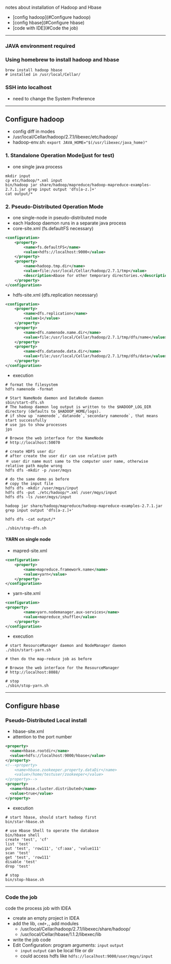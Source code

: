 notes about installation of Hadoop and Hbase
- [config hadoop](#Configure hadoop)
- [config hbase](#Configure hbase)
- [code with IDE](#Code the job)

-----
### JAVA environment required

### Using homebrew to install hadoop and hbase
```shell
brew install hadoop hbase
# installed in /usr/local/Cellar/
```
### SSH into localhost
- need to change the System Preference 

-----

## Configure hadoop 
- config diff in modes
- /usr/local/Cellar/hadoop/2.7.1/libexec/etc/hadoop/
- hadoop-env.sh: `export JAVA_HOME="$(/usr/libexec/java_home)"`

### 1. Standalone Operation Mode(just for test)
- one single java process

``` shell
mkdir input
cp etc/hadoop/*.xml input
bin/hadoop jar share/hadoop/mapreduce/hadoop-mapreduce-examples-2.7.1.jar grep input output 'dfs[a-z.]+'
cat output/*
```

### 2. Pseudo-Distributed Operation Mode
- one single-node in pseudo-distributed mode
- each Hadoop daemon runs in a separate java process
- core-site.xml (fs.defaultFS necessary)

```xml
<configuration>
    <property>
        <name>fs.defaultFS</name>
        <value>hdfs://localhost:9000</value>
    </property>
    <property>
        <name>hadoop.tmp.dir</name>
        <value>file:/usr/local/Cellar/hadoop/2.7.1/tmp</value>
        <description>Abase for other temporary directories.</description>
    </property>
</configuration>
```
- hdfs-site.xml (dfs.replication necessary)

```xml
<configuration>
    <property>
        <name>dfs.replication</name>
        <value>1</value>
    </property>
    <property>
        <name>dfs.namenode.name.dir</name>
        <value>file:/usr/local/Cellar/hadoop/2.7.1/tmp/dfs/name</value>
    </property>
    <property>
        <name>dfs.datanode.data.dir</name>
        <value>file:/usr/local/Cellar/hadoop/2.7.1/tmp/dfs/data</value>
    </property>
</configuration>
```

- execution 

```shell
# format the filesystem
hdfs namenode -format

# Start NameNode daemon and DataNode daemon
sbin/start-dfs.sh
# The hadoop daemon log output is written to the $HADOOP_LOG_DIR directory (defaults to $HADOOP_HOME/logs).
# if show up `namenode`,`datanode`,`secondary namenode`, that means start successfully
# use jps to show processes
jps

# Browse the web interface for the NameNode
# http://localhost:50070 

# create HDFS user dir
# after create the user dir can use relative path
＃ user dir name must same to the computer user name, otherwise relative path maybe wrong
hdfs dfs -mkdir -p /user/mqys

# do the same demo as before
# copy the input file 
hdfs dfs -mkdir /user/mqys/input
hdfs dfs -put ./etc/hadoop/*.xml /user/mqys/input
hdfs dfs -ls /user/mqys/input

hadoop jar share/hadoop/mapreduce/hadoop-mapreduce-examples-2.7.1.jar grep input output 'dfs[a-z.]+'

hdfs dfs -cat output/*

./sbin/stop-dfs.sh
```

#### YARN on single node
- mapred-site.xml

```xml
<configuration>
    <property>
        <name>mapreduce.framework.name</name>
        <value>yarn</value>
    </property>
</configuration>
```

- yarn-site.xml

```xml
<configuration>
<property>
        <name>yarn.nodemanager.aux-services</name>
        <value>mapreduce_shuffle</value>
    </property>
</configuration>
```

- execution

```shell
# start ResourceManager daemon and NodeManager daemon
./sbin/start-yarn.sh

# then do the map-reduce job as before

# Browse the web interface for the ResourceManager
# http://localhost:8088/

# stop 
./sbin/stop-yarn.sh
``` 

-----
## Configure hbase

### Pseudo-Distributed Local install 

- hbase-site.xml
- attention to the port number

```xml
<property>
  <name>hbase.rootdir</name>
  <value>hdfs://localhost:9000/hbase</value>
</property>
<!--<property>
    <name>hbase.zookeeper.property.dataDir</name>
    <value>/home/testuser/zookeeper</value>
</property>-->
<property>
  <name>hbase.cluster.distributed</name>
  <value>true</value>
</property>
```

- execution

```shell
# start hbase, should start hadoop first
bin/star-hbase.sh 

# use Hbase Shell to operate the database
bin/hbase shell
create 'test', 'cf'
list 'test'
put 'test', 'row111', 'cf:aaa', 'value111'
scan 'test'
get 'test', 'row111'
disable 'test'
drop 'test'

# stop 
bin/stop-hbase.sh 
```
-----
### Code the job
code the process job with IDEA
- create an empty project in IDEA
- add the lib, `cmd+,`, add modules
    - /usr/local/Cellar/hadoop/2.7.1/libexec/share/hadoop/
    - /usr/local/Cellar/hbase/1.1.2/libexec/lib
- write the job code 
- Edit Configuration: program arguments: `input` `output` 
    - `input` `output` can be local file or dir
    - could access hdfs like `hdfs://localhost:9000/user/mqys/input`

